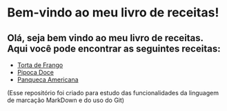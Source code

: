 # Bem-vindo ao meu livro de receitas!
## Olá, seja bem vindo ao meu livro de receitas. Aqui você pode encontrar as seguintes receitas:
* [Torta de Frango](https://github.com/thalytalima211/livro-receitas/blob/master/receitas/torta-de-frango.md)
* [Pipoca Doce](https://github.com/thalytalima211/livro-receitas/blob/master/receitas/pipoca-doce.md)
* [Panqueca Americana](https://github.com/thalytalima211/livro-receitas/blob/master/receitas/panqueca-americana.md)

(Esse repositório foi criado para estudo das funcionalidades da linguagem de marcação MarkDown e do uso do Git)

